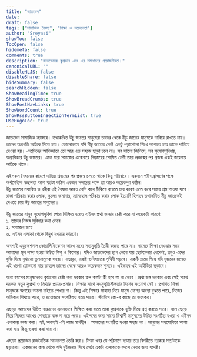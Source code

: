 ```yaml
---
title: "জাতভেদ"
date:  
draft: false
tags: ["সামাজিক বৈষম্য", "শিক্ষা ও সচেতনতা"] 
author: "Sreyasi"
showToc: false
TocOpen: false
hidemeta: false
comments: true
description: "জাতভেদের কুপ্রভাব এবং এর সমাধানের প্রয়োজনীয়তা।"
canonicalURL: ""
disableHLJS: false
disableShare: false
hideSummary: false
searchHidden: false
ShowReadingTime: true
ShowBreadCrumbs: true
ShowPostNavLinks: true
ShowWordCount: true
ShowRssButtonInSectionTermList: true
UseHugoToc: true
---
```


জাতভেদ সামাজিক ক্যান্সার। তথাকথিত উঁচু জাতের মানুষেরা তাদের থেকে নীচু জাতের মানুষকে দাবিয়ে রাখতে চায়। তাদের অগ্রগতি আটকে দিতে চায়। কোনোভাবে যদি নীচু জাতের কেউ একটু পড়াশোনা শিখে আগাতে চায় তাকে থামিয়ে দেওয়া হয়। এতদিনের আভিজাত্য তো আর এত সহজে ছাড়া চলে না। সব ভালো জিনিসে, সব সুযোগসুবিধায়, অগ্রাধিকার উঁচু জাতের। এতে যারা সমাজের একেবারে নিম্নস্তরের শোষিত শ্রেণী তারা প্রজন্মের পর প্রজন্ম একই জায়গায় আটকে থাকে।

এইসকল বৈষম্যের কারণে দারিদ্র্য প্রজন্মের পর প্রজন্ম চলতে থাকে কিছু পরিবারে। একজন গরীব ব্রাহ্মণের পক্ষে অর্থনৈতিক স্বচ্ছলতা আনা যতটা কঠিন একজন সদ্দারের পক্ষে তা আরও কয়েকগুণ কঠিন।  
উঁচু জাতের মধ্যবিত্ত ও ধনীরা এই বৈষম্য আরও বেশি করে টিকিয়ে রাখতে চায় কারণ এতে করে সস্তায় শ্রম পাওয়া যাবে। রাস্তা পরিষ্কার করার লোক, স্কুলের জমাদার, ম্যানহোল পরিষ্কার করার লোক ইত্যাদি হিসাবে তথাকথিত নীচু জাতকেই দেখতে চায় উঁচু জাতের মানুষেরা।  

উঁচু জাতের মানুষ সুযোগসুবিধা পেয়ে শিক্ষিত হয়েও এইসব প্রথা ভাঙার চেষ্টা করে না কয়েকটা কারণে:  
১. তাদের নিজস্ব সুবিধার কথা ভেবে  
২. সমাজের ভয়ে  
৩. এইসব এলাকা থেকে বিমুখ হওয়ার কারণে।  

অবশ্যই এডুকেশনাল কোয়ালিফিকেশন কারও মধ্যে সহানুভূতি তৈরী করতে পারে না। সাম্যের শিক্ষা দেওয়ার সময় আমাদের মূল লক্ষ্য হওয়া উচিত শিশু ও কিশোর। যদিও জাতভেদের ছাপ লেগে যায় ছোটবেলার থেকেই, তবুও এদের যুক্তি দিয়ে বুঝানো তুলনামূলক সহজ। এছাড়া, এরাই ভবিষ্যতের পৃথিবী গড়বে। একটি গ্রামে গিয়ে যদি দুজনের মনেও এই ধারণা ঢোকানো যায় তাহলে তাদের থেকে আরও কয়েকজন শুনবে। এইভাবে এই আইডিয়া ছড়াবে।  

অন্য বয়সের মানুষদেরও বুঝানোর চেষ্টা করা দরকার ফল কতটা কী হবে তা না ভেবে। প্রথা ভঙ্গ দরকার এবং সেই সাথে দরকার নতুন কুপ্রথা ও মিথ্যার প্রচার-প্রসার। শিক্ষার সাথে সহনুভূতিশীলতার বিশেষ সংযোগ নেই। প্রথাগত শিক্ষা মানুষকে অপরের ভালো চাইতে শেখায় না। কিন্তু এই শিক্ষার সাহায্য নিয়ে মানুষ দেশের অবস্থা বুঝতে পারে, নিজের অধিকার শিখতে পারে, ও প্রয়োজনে সংগঠিতও হতে পারে। স্ট্যাটাস কো-র কাছে তা ভয়ংকর।  

এছাড়া আমাদের উচিত বাচ্চাদের এমনভাবে শিক্ষিত করা যাতে তারা কুপ্রথাকে যুক্তি দিয়ে প্রশ্ন করতে পারে। হাল ছেড়ে দিয়ে নিজের আখের গোছাতে ব্যস্ত না হয়ে পড়ে। এইসবের জন্য সাম্যে বিশ্বাসী মানুষদের উচিত সংগঠিত হওয়া ও এইসব এলাকায় কাজ করা। হ্যাঁ, অবশ্যই এই কাজ স্বার্থহীন। আমাদের সংগঠিত হওয়া সহজ নয়। মানুষের সহযোগিতা আশা করা যায় কিন্তু ভরসা করা যায় না।  

এছাড়া প্রয়োজন রাজনৈতিক সচেতনতা তৈরি করা। মিথ্যা খবর যে পরিমাণে ছড়ায় তার বিপরীতে দরকার সত্যটাকে ছড়ানো। একজনের কাছ থেকে যদি দুইজনও শিখে সেটা একটা এলাকাকে বদলে দেবার জন্য যথেষ্ট।
